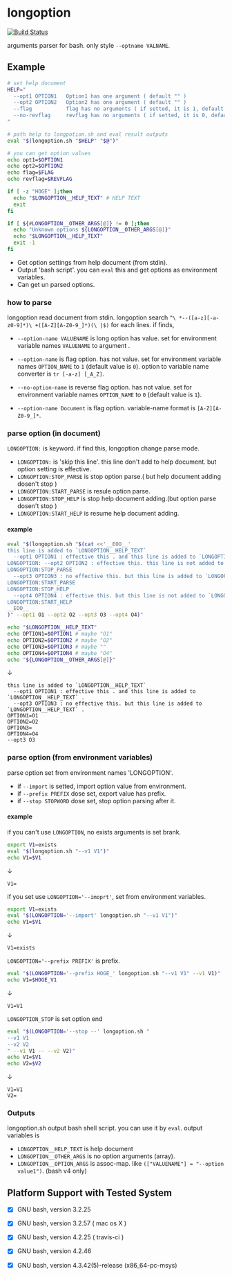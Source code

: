 longoption
==========

[![Build Status](https://travis-ci.org/team-lab/longoption.svg?branch=master)](https://travis-ci.org/team-lab/longoption)

arguments parser for bash. only style `--optname VALNAME`.

## Example
 
```bash
# set help document
HELP="
  --opt1 OPTION1   Option1 has one argument ( default "" )
  --opt2 OPTION2   Option2 has one argument ( default "" )
  --flag           flag has no arguments ( if setted, it is 1, default 0 )
  --no-revflag     revflag has no arguments ( if setted, it is 0, default 1 )
"

# path help to longpotion.sh and eval result outputs
eval "$(longoption.sh "$HELP" "$@")"

# you can get option values
echo opt1=$OPTION1
echo opt2=$OPTION2
echo flag=$FLAG
echo revflag=$REVFLAG

if [ -z "HOGE" ];then
  echo "$LONGOPTION__HELP_TEXT" # HELP TEXT
  exit
fi

if [ ${#LONGOPTION__OTHER_ARGS[@]} != 0 ];then
  echo "Unknown options ${LONGOPTION__OTHER_ARGS[@]}"
  echo "$LONGOPTION__HELP_TEXT"
  exit -1
fi
```

 * Get option settings from help document (from stdin).
 * Output 'bash script'. you can `eval` this and get options as environment variables.
 * Can get un parsed options.

### how to parse

longoption read document from stdin.
longoption search `^\ *--([a-z][-a-z0-9]*)\ +([A-Z][A-Z0-9_]*)(\ |$)` for each lines.
if finds,

  * `--option-name VALUENAME` is long option has value. set for environment variable names `VALUENAME` to argument .
  * `--option-name` is flag option. has not value. set for environment variable names `OPTION_NAME` to `1` (default value is `0`). option to variable name converter is `tr [-a-z] [_A_Z]`.
  * `--no-option-name` is reverse flag option. has not value. set for environment variable names `OPTION_NAME` to `0` (default value is `1`).

  * `--option-name Document` is flag option. variable-name format is `[A-Z][A-Z0-9_]*`.

### parse option (in document)

`LONGOPTION:` is keyword. if find this, longoption change parse mode.

  * `LONGOPTION:` is 'skip this line'. this line don't add to help document. but option setting is effective.
  * `LONGOPTION:STOP_PARSE` is stop option parse.( but help document adding dosen't stop )
  * `LONGOPTION:START_PARSE` is resule option parse.
  * `LONGOPTION:STOP_HELP` is stop help document adding.(but option parse dosen't stop )
  * `LONGOPTION:START_HELP` is resume help document adding.

#### example

```bash
eval "$(longoption.sh "$(cat <<'__EOO__'
this line is added to `LONGOPTION__HELP_TEXT`
  --opt1 OPTION1 : effective this . and this line is added to `LONGOPTION__HELP_TEXT` .
LONGOPTION: --opt2 OPTION2 : effective this. this line is not added to `LONGOPTION__HELP_TEXT` .
LONGOPTION:STOP_PARSE
  --opt3 OPTION3 : no effective this. but this line is added to `LONGOPTION__HELP_TEXT` .
LONGOPTION:START_PARSE
LONGOPTION:STOP_HELP
  --opt4 OPTION4 : effective this. but this line is not added to `LONGOPTION__HELP_TEXT` .
LONGOPTION:START_HELP
__EOO__
)" --opt1 O1 --opt2 O2 --opt3 O3 --opt4 O4)"

echo "$LONGOPTION__HELP_TEXT"
echo OPTION1=$OPTION1 # maybe "O1"
echo OPTION2=$OPTION2 # maybe "O2"
echo OPTION3=$OPTION3 # maybe ""
echo OPTION4=$OPTION4 # maybe "O4"
echo "${LONGOPTION__OTHER_ARGS[@]}"
```

↓

```
this line is added to `LONGOPTION__HELP_TEXT`
  --opt1 OPTION1 : effective this . and this line is added to `LONGOPTION__HELP_TEXT` .
  --opt3 OPTION3 : no effective this. but this line is added to `LONGOPTION__HELP_TEXT` .
OPTION1=O1
OPTION2=O2
OPTION3=
OPTION4=O4
--opt3 O3
```

### parse option (from environment variables)

parse option set from environment names 'LONGOPTION'.

  * if `--import` is setted, import option value from environment.
  * if `--prefix PREFIX` dose set, export value has prefix.
  * if `--stop STOPWORD` dose set, stop option parsing after it.

#### example

if you can't use `LONGOPTION`, no exists arguments is set brank.

```bash
export V1=exists
eval "$(longoption.sh "--v1 V1")"
echo V1=$V1
```

↓

```
V1=
```

if you set use `LONGOPTION='--imoprt'`, set from environment variables.

```bash
export V1=exists
eval "$(LONGOPTION='--import' longoption.sh "--v1 V1")"
echo V1=$V1
```

↓

```
V1=exists
```

`LONGOPTION='--prefix PREFIX'` is prefix.

```bash
eval "$(LONGOPTION='--prefix HOGE_' longoption.sh "--v1 V1" --v1 V1)"
echo V1=$HOGE_V1
```

↓

```
V1=V1
```

`LONGOPTION_STOP` is set option end

```bash
eval "$(LONGOPTION='--stop --' longoption.sh "
--v1 V1
--v2 V2
" --v1 V1 -- --v2 V2)"
echo V1=$V1
echo V2=$V2
```

↓

```
V1=V1
V2=
```


### Outputs

longoption.sh output bash shell script. you can use it by `eval`.
output variables is

 * `LONGOPTION__HELP_TEXT` is help document
 * `LONGOPTION__OTHER_ARGS` is no option arguments (array).
 * `LONGOPTION__OPTION_ARGS` is assoc-map. like `(["VALUENAME"] = "--option value1")`. (bash v4 only)


Platform Support with Tested System
-----------------------------------

 * [x] GNU bash, version 3.2.25
 * [x] GNU bash, version 3.2.57 ( mac os X )
 * [x] GNU bash, version 4.2.25 ( travis-ci )
 * [x] GNU bash, version 4.2.46
 * [x] GNU bash, version 4.3.42(5)-release (x86_64-pc-msys)

